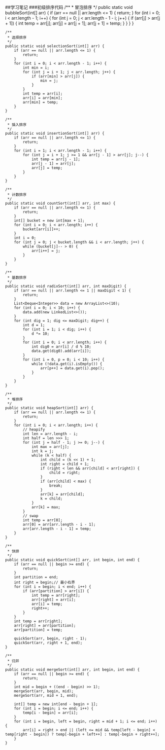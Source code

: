 ##学习笔记
###初级排序代码
/**
     * 冒泡排序
     */
    public static void bubbleSort(int[] arr) {
        if (arr == null || arr.length <= 1) {
            return;
        }
        for (int i = 0; i < arr.length - 1; i++) {
            for (int j = 0; j < arr.length - 1 - i; j++) {
                if (arr[j] > arr[j + 1]) {
                    int temp = arr[j];
                    arr[j] = arr[j + 1];
                    arr[j + 1] = temp;
                }
            }
        }
    }

    /**
     * 选择排序
     */
    public static void selectionSort(int[] arr) {
        if (arr == null || arr.length <= 1) {
            return;
        }
        for (int i = 0; i < arr.length - 1; i++) {
            int min = i;
            for (int j = i + 1; j < arr.length; j++) {
                if (arr[min] > arr[j]) {
                    min = j;
                }
            }
            int temp = arr[i];
            arr[i] = arr[min];
            arr[min] = temp;
        }
    }

    /**
     * 插入排序
     */
    public static void insertionSort(int[] arr) {
        if (arr == null || arr.length <= 1) {
            return;
        }
        for (int i = 1; i < arr.length - 1; i++) {
            for (int j = i + 1; j >= 1 && arr[j - 1] > arr[j]; j--) {
                int temp = arr[j - 1];
                arr[j - 1] = arr[j];
                arr[j] = temp;
            }
        }
    }

    /**
     * 计数排序
     */
    public static void countSort(int[] arr, int max) {
        if (arr == null || arr.length <= 1) {
            return;
        }
        int[] bucket = new int[max + 1];
        for (int i = 0; i < arr.length; i++) {
            bucket[arr[i]]++;
        }
        int i = 0;
        for (int j = 0; j < bucket.length && i < arr.length; j++) {
            while (bucket[j]-- > 0) {
                arr[i++] = j;
            }
        }
    }

    /**
     * 基数排序
     */
    public static void radixSort(int[] arr, int maxDigit) {
        if (arr == null || arr.length <= 1 || maxDigit < 1) {
            return;
        }
        List<Deque<Integer>> data = new ArrayList<>(10);
        for (int i = 0; i < 10; i++) {
            data.add(new LinkedList<>());
        }
        for (int dig = 1; dig <= maxDigit; dig++) {
            int d = 1;
            for (int i = 1; i < dig; i++) {
                d *= 10;
            }
            for (int i = 0; i < arr.length; i++) {
                int dig0 = arr[i] / d % 10;
                data.get(dig0).add(arr[i]);
            }
            for (int i = 0, p = 0; i < 10; i++) {
                while (!data.get(i).isEmpty()) {
                    arr[p++] = data.get(i).pop();
                }
            }
        }
    }

    /**
     * 堆排序
     */
    public static void heapSort(int[] arr) {
        if (arr == null || arr.length <= 1) {
            return;
        }
        for (int i = 0; i < arr.length; i++) {
            // heapify
            int len = arr.length - i;
            int half = len >>> 1;
            for (int j = half - 1; j >= 0; j--) {
                int max = arr[j];
                int k = j;
                while (k < half) {
                    int child = (k << 1) + 1;
                    int right = child + 1;
                    if (right < len && arr[child] < arr[right]) {
                        child = right;
                    }
                    if (arr[child] < max) {
                        break;
                    }
                    arr[k] = arr[child];
                    k = child;
                }
                arr[k] = max;
            }
            // swap
            int temp = arr[0];
            arr[0] = arr[arr.length - i - 1];
            arr[arr.length - i - 1] = temp;
        }
    }

    /**
     * 快排
     */
    public static void quickSort(int[] arr, int begin, int end) {
        if (arr == null || begin >= end) {
            return;
        }
        int partition = end;
        int right = begin;// 最小右界
        for (int i = begin; i < end; i++) {
            if (arr[partition] > arr[i]) {
                int temp = arr[right];
                arr[right] = arr[i];
                arr[i] = temp;
                right++;
            }
        }
        int temp = arr[right];
        arr[right] = arr[partition];
        arr[partition] = temp;

        quickSort(arr, begin, right - 1);
        quickSort(arr, right + 1, end);
    }

    /**
     * 归并
     */
    public static void mergeSort(int[] arr, int begin, int end) {
        if (arr == null || begin >= end) {
            return;
        }
        int mid = begin + ((end - begin) >> 1);
        mergeSort(arr, begin, mid);
        mergeSort(arr, mid + 1, end);

        int[] temp = new int[end - begin + 1];
        for (int i = begin; i <= end; i++) {
            temp[i - begin] = arr[i];
        }
        for (int i = begin, left = begin, right = mid + 1; i <= end; i++) {
            arr[i] = right > end || (left <= mid && temp[left - begin] < temp[right - begin]) ? temp[-begin + left++] : temp[-begin + right++];
        }
    }